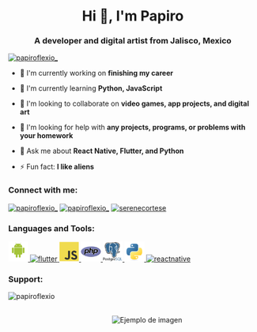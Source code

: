 <h1 align="center">Hi 👋, I'm Papiro</h1>
<h3 align="center">A developer and digital artist from Jalisco, Mexico</h3>

<p align="left"> <a href="https://twitter.com/papiroflexio_" target="blank"><img src="https://img.shields.io/twitter/follow/papiroflexio_?logo=twitter&style=for-the-badge" alt="papiroflexio_" /></a> </p>

- 🔭 I'm currently working on **finishing my career**

- 🌱 I'm currently learning **Python, JavaScript**

- 👯 I'm looking to collaborate on **video games, app projects, and digital art**

- 🤝 I'm looking for help with **any projects, programs, or problems with your homework**

- 💬 Ask me about **React Native, Flutter, and Python**

- ⚡ Fun fact: **I like aliens**

<h3 align="left">Connect with me:</h3>
<p align="left">
  <a href="https://twitter.com/papiroflexio_" target="blank"><img align="center" src="https://raw.githubusercontent.com/rahuldkjain/github-profile-readme-generator/master/src/images/icons/Social/twitter.svg" alt="papiroflexio_" height="30" width="40" /></a>
  <a href="https://instagram.com/papiroflexio_" target="blank"><img align="center" src="https://raw.githubusercontent.com/rahuldkjain/github-profile-readme-generator/master/src/images/icons/Social/instagram.svg" alt="papiroflexio_" height="30" width="40" /></a>
  <a href="https://auth.geeksforgeeks.org/user/serenecortese" target="blank"><img align="center" src="https://raw.githubusercontent.com/rahuldkjain/github-profile-readme-generator/master/src/images/icons/Social/geeks-for-geeks.svg" alt="serenecortese" height="30" width="40" /></a>
</p>

<h3 align="left">Languages and Tools:</h3>
<p align="left"> 
  <a href="https://developer.android.com" target="_blank" rel="noreferrer"> 
    <img src="https://raw.githubusercontent.com/devicons/devicon/master/icons/android/android-original-wordmark.svg" alt="android" width="40" height="40"/> 
  </a> 
  <a href="https://flutter.dev" target="_blank" rel="noreferrer"> 
    <img src="https://www.vectorlogo.zone/logos/flutterio/flutterio-icon.svg" alt="flutter" width="40" height="40"/> 
  </a> 
  <a href="https://developer.mozilla.org/en-US/docs/Web/JavaScript" target="_blank" rel="noreferrer"> 
    <img src="https://raw.githubusercontent.com/devicons/devicon/master/icons/javascript/javascript-original.svg" alt="javascript" width="40" height="40"/> 
  </a> 
  <a href="https://www.php.net" target="_blank" rel="noreferrer"> 
    <img src="https://raw.githubusercontent.com/devicons/devicon/master/icons/php/php-original.svg" alt="php" width="40" height="40"/> 
  </a> 
  <a href="https://www.postgresql.org" target="_blank" rel="noreferrer"> 
    <img src="https://raw.githubusercontent.com/devicons/devicon/master/icons/postgresql/postgresql-original-wordmark.svg" alt="postgresql" width="40" height="40"/> 
  </a> 
  <a href="https://www.python.org" target="_blank" rel="noreferrer"> 
    <img src="https://raw.githubusercontent.com/devicons/devicon/master/icons/python/python-original.svg" alt="python" width="40" height="40"/> 
  </a> 
  <a href="https://reactnative.dev/" target="_blank" rel="noreferrer"> 
    <img src="https://reactnative.dev/img/header_logo.svg" alt="reactnative" width="40" height="40"/> 
  </a> 
</p>

<h3 align="left">Support:</h3>
<p><a href="https://ko-fi.com/papiroflexio"> <img align="left" src="https://cdn.ko-fi.com/cdn/kofi3.png?v=3" height="50" width="210" alt="papiroflexio" /></a></p><br><br>

![Ejemplo de imagen]([https://github.com/tu-usuario/tu-repositorio/raw/main/ejemplo.png](https://pbs.twimg.com/media/F2-AZKDbsAUbpda?format=jpg&name=large)https://pbs.twimg.com/media/F2-AZKDbsAUbpda?format=jpg&name=large)

